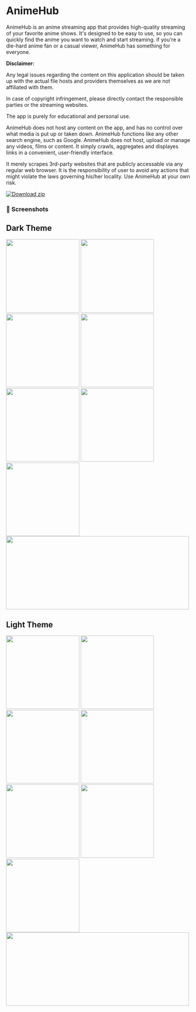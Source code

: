 # AnimeHub

AnimeHub is an anime streaming app that provides high-quality streaming of your favorite anime shows.
It's designed to be easy to use, so you can quickly find the anime you want to watch and start
streaming. if you're a die-hard anime fan or a casual
viewer, AnimeHub has something for everyone.

**Disclaimer:**

Any legal issues regarding the content on this application should be taken up with the actual file
hosts and providers themselves as we are not affiliated with them.

In case of copyright infringement, please directly contact the responsible parties or the streaming
websites.

The app is purely for educational and personal use.

AnimeHub does not host any content on the app, and has no control over what media is put up or taken
down. AnimeHub functions like any other search engine, such as Google. AnimeHub does not host, upload
or manage any videos, films or content. It simply crawls, aggregates and displayes links in a
convenient, user-friendly interface.

It merely scrapes 3rd-party websites that are publicly accessable via any regular web browser. It is
the responsibility of user to avoid any actions that might violate the laws governing his/her
locality. Use AnimeHub at your own risk.

<!-- BEGIN LATEST DOWNLOAD BUTTON -->
[![Download zip](https://custom-icon-badges.demolab.com/badge/-Download-blue?style=for-the-badge&logo=download&logoColor=white "Download APK")]([https://drive.google.com/file/d/1mPQ4Llnr_8CGLR1H7G8-RGP399auiUBQ/view?usp=sharing])
<!-- END LATEST DOWNLOAD BUTTON -->



### 📱 Screenshots
## Dark Theme
[<img src="screenshot/dark_9.jpg" width="200"/>](screenshot/dark_9.jpg)
[<img src="screenshot/dark_2.jpg" width="200"/>](screenshot/dark_2.jpg)
[<img src="screenshot/dark_5.jpg" width="200"/>](screenshot/dark_5.jpg)
[<img src="screenshot/dark_4.jpg" width="200"/>](screenshot/dark_4.jpg)
[<img src="screenshot/dark_3.jpg" width="200"/>](screenshot/dark_3.jpg)
[<img src="screenshot/dark_6.jpg" width="200"/>](screenshot/dark_6.jpg)
[<img src="screenshot/dark_7.jpg" width="200"/>](screenshot/dark_7.jpg)
[<img src="screenshot/dark_1.jpg" width="500" height="200"/>](screenshot/dark_1.jpg)

## Light Theme
[<img src="screenshot/light_8.jpg" width="200"/>](screenshot/light_8.jpg)
[<img src="screenshot/light_5.jpg" width="200"/>](screenshot/light_5.jpg)
[<img src="screenshot/light_4.jpg" width="200"/>](screenshot/light_4.jpg)
[<img src="screenshot/light_3.jpg" width="200"/>](screenshot/light_3.jpg)
[<img src="screenshot/light_2.jpg" width="200"/>](screenshot/light_2.jpg)
[<img src="screenshot/light_6.jpg" width="200"/>](screenshot/light_6.jpg)
[<img src="screenshot/light_7.jpg" width="200"/>](screenshot/light_7.jpg)
[<img src="screenshot/light_1.jpg" width="500" height="200"/>](screenshot/light_1.jpg)




